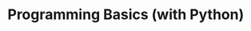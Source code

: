 <link rel="stylesheet" href="{{baseUrl}}/css/programming.css">

<div class="website-content">

# Programming Basics (with Python)

<include src="programs/text.md" />
<include src="environment/text.md" />
<include src="shell/text.md" />
<include src="variables/text.md" />

</div>